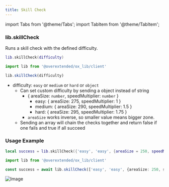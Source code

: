```yaml
---
title: Skill Check
---
```


import Tabs from '@theme/Tabs';
import TabItem from '@theme/TabItem';

### lib.skillCheck

Runs a skill check with the defined difficulty.

<Tabs>
<TabItem value='Lua'>

```lua
lib.skillCheck(difficulty)
```
</TabItem>
<TabItem value='JS/TS'>

```ts
import lib from '@overextended/ox_lib/client'

lib.skillCheck(difficulty)
```
</TabItem>
</Tabs>

* difficulty: `easy` or `medium` or `hard` or `object` 
  * Can set custom difficulty by sending a object instead of string
    * { areaSize: `number`, speedMultiplier: `number` }
      * easy: { areaSize: 275, speedMultiplier: 1 }
      * medium: { areaSize: 290, speedMultiplier: 1.5 }
      * hard: { areaSize: 295, speedMultiplier: 1.75 }
    * `areaSize` works inverse, so smaller value means bigger zone.
  * Sending an array will chain the checks together and return false if one fails and true if all succeed

### Usage Example

<Tabs>
<TabItem value='Lua'>

```lua
local success = lib.skillCheck({'easy', 'easy', {areaSize = 250, speedMultiplier = 2}, 'hard'})
```
</TabItem>
<TabItem value='JS/TS'>

```ts
import lib from '@overextended/ox_lib/client'

const success = await lib.skillCheck(['easy', 'easy', {areaSize: 250, speedMultiplier: 2}, 'hard'])
```
</TabItem>
</Tabs>

![Image](https://i.imgur.com/RWSWZ1I.png)
